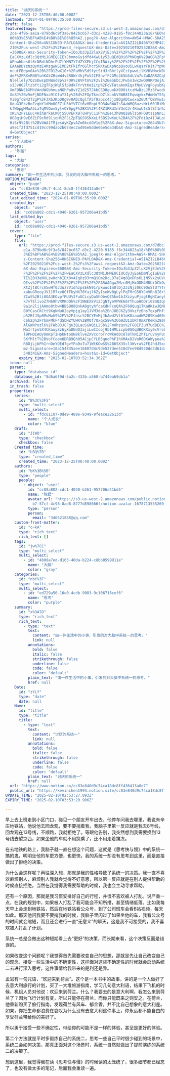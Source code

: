 ```yaml
---
title: "讨厌的系统一"
date: "2023-12-25T08:40:00.000Z"
lastmod: "2024-01-09T06:35:00.000Z"
draft: false
featuredImage: "https://prod-files-secure.s3.us-west-2.amazonaws.com/d7dbc101-8\
  2ce-4f96-ae1a-879bd6c9f3a6/842bc657-d3c2-4220-9185-f8c344023a18/%E6%80%9D%E8%\
  80%83%E5%BF%AB%E4%B8%8E%E6%85%A2.jpeg?X-Amz-Algorithm=AWS4-HMAC-SHA256&X-Amz-\
  Content-Sha256=UNSIGNED-PAYLOAD&X-Amz-Credential=ASIAZI2LB466YXEMP4CJ%2F20250\
  210%2Fus-west-2%2Fs3%2Faws4_request&X-Amz-Date=20250210T025320Z&X-Amz-Expires\
  =3600&X-Amz-Security-Token=IQoJb3JpZ2luX2VjEJn%2F%2F%2F%2F%2F%2F%2F%2F%2F%2Fw\
  EaCXVzLXdlc3QtMiJGMEQCIEYJbmmoGyjdfd4KwUiy5ZuQEdQ0i6PhNDg6%2BaGG%2Fpt9AiBjVjy\
  APhwhUes6l6rNBdtNDhrEU7tYMN7Y7dZYXPbjCCqIBAiy%2F%2F%2F%2F%2F%2F%2F%2F%2F%2F8B\
  EAAaDDYzNzQyMzE4MzgwNSIMD2tFkIfr6GlhcY5RKtwDXpNopByoUiLwKqsrFKit7YpWOuuBKvQwH\
  mcutFBdpv0Ax%2B%2FO1ZwX10r%2FaMhVSdSfytSiHJrBhtlyVCzfpwwLilKVHVMncK0Gvy3O%2BL\
  deF%2FRXvRN8YuhKA5ZHsmW4v3R0Wr4hjPoV4IF8nvfFJGMc365bSdLVu7uZuDARRZCqFmktNF2h8\
  Nlellely7QZoDwspDNWnd8p%2FOR%2BVFtm%2F2vi%2BeSEbCJPw5nIwx2wO09KPOojAIn%2B0Sf1\
  sIJv0G2ltzbfti2gTFpjWqlSfpOdkFYrVtKm1Ltp%2FqVFWtaAnKEqafNyUVvgFoysbKp4JH5nTB5\
  XmF9NNEkXMhVAnUWGbhmuaNGhPa0vYZ1d25TJkbCED8guokX090itczMwBzLJMz3fwcdAajsPmWZ7\
  Xo8J%2Bv5mFjNDFNxa9tOfuY31y%2Bd%2FOpTkvcDZlkLnkV3WB8IEqwqykxPdmHmTSSpRT2mRjEh\
  Vi0gfcB42T2gP%2FJXbJKpDOg9v0ADcQglfA5f8apcc4Jjz8DgADCwoxa2GUtfQBVmw1qA%2BNTyT\
  OduG3FkzBoZzgbY1dMm0GFZiU3bYVTCt6vHRhpL5O34w8WWIsSAaWMQ8uzsNrL60JRiMgNDb5Ft23\
  kfWbpgMMwA5LaTqMVQwv5ylvQY6pgF%2BX1%2Ft4RZ1RRdInYUnCJr4KmwUts5tSf1n%2F0UT9rNe\
  xKL%2FYLEuC4HihBrkaCW0jSSUVEPXBTuHPyC11Ph%2BeC3hBWQIB6lzS9FOBts1pNnLZ8JZzeiKc\
  HO8gjH9vE6ZiF9cRd91joH%2FJLZpTQGS9SNXeLfSBS2wKoL%2BA%2F%2Fdi8z4IJALoUJArvAEi9\
  HiSr9%2Btt%2BV4WA1TMjesAyKZpvAZm0kcdOV1qE%2F&X-Amz-Signature=26445b74090bf2cd\
  a9e1f2fd751cd19cc99dab2b674ec2ad95e8dde66e5da34b&X-Amz-SignedHeaders=host&x-i\
  d=GetObject"
series:
  - "个人成长"
authors:
  - "陈猛"
tags:
  - "大脑"
categories:
  - "思考"
summary: "由一件生活中的小事，引发的对大脑中系统一的思考。"
NOTION_METADATA:
  object: "page"
  id: "cc83e840-d9c7-4ca1-8dc8-ff436413a8e7"
  created_time: "2023-12-25T08:40:00.000Z"
  last_edited_time: "2024-01-09T06:35:00.000Z"
  created_by:
    object: "user"
    id: "cc08a802-cdc1-4040-b261-957206a41bd5"
  last_edited_by:
    object: "user"
    id: "cc08a802-cdc1-4040-b261-957206a41bd5"
  cover:
    type: "file"
    file:
      url: "https://prod-files-secure.s3.us-west-2.amazonaws.com/d7dbc101-82ce-4f96-a\
        e1a-879bd6c9f3a6/842bc657-d3c2-4220-9185-f8c344023a18/%E6%80%9D%E8%80%8\
        3%E5%BF%AB%E4%B8%8E%E6%85%A2.jpeg?X-Amz-Algorithm=AWS4-HMAC-SHA256&X-Am\
        z-Content-Sha256=UNSIGNED-PAYLOAD&X-Amz-Credential=ASIAZI2LB466YH2YPKUL\
        %2F20250210%2Fus-west-2%2Fs3%2Faws4_request&X-Amz-Date=20250210T025234Z\
        &X-Amz-Expires=3600&X-Amz-Security-Token=IQoJb3JpZ2luX2VjEJn%2F%2F%2F%2\
        F%2F%2F%2F%2F%2F%2FwEaCXVzLXdlc3QtMiJHMEUCIQCdy3yEo6DmNlgIuE%2B%2FAz6OS\
        TE%2BH3eNHLzw0ohbIDX0vAIgDzB3rmQjCm2DcLD7aE4q8QxDRs6LjN5Vx2yUVUJqZnQqiA\
        QIsv%2F%2F%2F%2F%2F%2F%2F%2F%2F%2FARAAGgw2Mzc0MjMxODM4MDUiDCkOwhW%2BZa3\
        XtZjtBCrcA5wHf0J3uz7V1dhzpsEkN91rpkwuoIm0lDj2JzNjz0kC9QoStUTYTewFRM6jRF\
        xabuGReoyJV11M7xeOGfFkyHX70Yajl6ZyIseWv0gLylPqTMrG50YCmVRn8I6rS%2FeQMaU\
        ZIwS%2Bli0OA3EOvpfRUU%2FuUCicyDa5hObvQZ5km1bJXzzyuPjsgtRgNCanykUgJnsWnN\
        k7vTElivoZ7H69hVRMKdOh%2FINWEXEV12JgNTyeVPWE66YThuoHODri0ZmQ3q0vhaa7u9c\
        9a1n2lijAAmo8tbw4BBS9O8QnkA0gtyhfcaKdHFcoQA%2F60Quq1TKa8KiwJQNFw7gJ5n%2\
        B0YCasCKCtt9XqNNuU2oyVpjg1ay1JVM3da%2BnJOBJ6Zy3HkzfzBhs7qxpPhff6I4snRro\
        p%2BfJSp8MuMwh9%2FV%2FJnsc%2BCYEvMjJbAwd2Vt61oK0aaodWR209Kod60dKMIszsLR\
        CSh2p%2FYbmFMkF4dSbHZYUHK%2BMQf7Uxqx58wA3UG9ZU11bRT0mXYKeRnZ808qIqs2kRF\
        AlGWNPozl6%2FWb83JCFgK3QLauSGWQiL2Sb%2FmOhzQx%2FGOIPZuM7Ud8EC%2BZGdE923\
        MuIrtpn5X4CKauySz6yXaDNdQ3ajiLwCIcoj9b1HMLicpb0GOqUBQKXxy0cVrob76IdnFNB\
        l9PHDIAOy0mKpTIHpkNtoUN8klveZXVccroTrcWkHd0c8l8TkNi2hTLruVnyFUsLUZDsS91\
        SKfMltT%2BVofCoemODRB9Qh05ACjpCYLB5qnoPhF1hXMAxD2VoR6DKAWypea%2FxVQh5Qm\
        R8DjLjbPhIrnDeYQEd7gvYPa9xTu71WtKOwSS%2B6SX35cl3Wvra%2FEJhdJ5xxDKdH&X-A\
        mz-Signature=18a154835aee16807d4c9de527dee510d7ee98d920dd3d61da73e033fa\
        548341&X-Amz-SignedHeaders=host&x-id=GetObject"
      expiry_time: "2025-02-10T03:52:34.362Z"
  icon: null
  parent:
    type: "database_id"
    database_id: "8d6a6f9d-5a2c-433b-a560-b744eab9db1a"
  archived: false
  in_trash: false
  properties:
    series:
      id: "B%3C%3FS"
      type: "multi_select"
      multi_select:
        - id: "fdc61107-0de9-4896-9349-9feace22613d"
          name: "个人成长"
          color: "blue"
    draft:
      id: "JiWU"
      type: "checkbox"
      checkbox: false
    Created time:
      id: "UBQ%7B"
      type: "created_time"
      created_time: "2023-12-25T08:40:00.000Z"
    authors:
      id: "bK%3B%5B"
      type: "people"
      people:
        - object: "user"
          id: "cc08a802-cdc1-4040-b261-957206a41bd5"
          name: "陈猛"
          avatar_url: "https://s3-us-west-2.amazonaws.com/public.notion-static.com/775523\
            b7-57cf-4c98-8ad8-8777d898666f/notion-avatar-1678713535269.png"
          type: "person"
          person:
            email: "346521888@qq.com"
    custom-front-matter:
      id: "c~kA"
      type: "rich_text"
      rich_text: []
    tags:
      id: "jw%7CC"
      type: "multi_select"
      multi_select:
        - id: "4b08a7ed-d163-40da-b224-c8bb8599911e"
          name: "大脑"
          color: "gray"
    categories:
      id: "nbY%3F"
      type: "multi_select"
      multi_select:
        - id: "ed729a50-16e0-4cdb-9083-9c106716cef6"
          name: "思考"
          color: "purple"
    summary:
      id: "x%3AlD"
      type: "rich_text"
      rich_text:
        - type: "text"
          text:
            content: "由一件生活中的小事，引发的对大脑中系统一的思考。"
            link: null
          annotations:
            bold: false
            italic: false
            strikethrough: false
            underline: false
            code: false
            color: "default"
          plain_text: "由一件生活中的小事，引发的对大脑中系统一的思考。"
          href: null
    Date:
      id: "zYLY"
      type: "date"
      date: null
    Name:
      id: "title"
      type: "title"
      title:
        - type: "text"
          text:
            content: "讨厌的系统一"
            link: null
          annotations:
            bold: false
            italic: false
            strikethrough: false
            underline: false
            code: false
            color: "default"
          plain_text: "讨厌的系统一"
          href: null
  url: "https://www.notion.so/cc83e840d9c74ca18dc8ff436413a8e7"
  public_url: "https://kevinchen1994.notion.site/cc83e840d9c74ca18dc8ff436413a8e7"
UPDATE_TIME: "2025-02-10T02:53:27.093Z"
EXPIRY_TIME: "2025-02-10T03:53:20.906Z"

---
```

<link rel="stylesheet" href="https://cdn.jsdelivr.net/npm/katex@0.16.2/dist/katex.min.css" integrity="sha384-bYdxxUwYipFNohQlHt0bjN/LCpueqWz13HufFEV1SUatKs1cm4L6fFgCi1jT643X" crossorigin="anonymous">


早上去上班走到小区门口，碰见一个朋友开车出去，他停车问我去哪里，我说朱辛庄地铁站，他说他去回龙观，要不要捎着我，我脑子里第一反应就是我去8号线，回龙观在13号线，不顺路，我就拒绝了。等跟他告别，我突然想到我需要换到13号线去望京西，如果坐他的车就不用换乘了，还不用走着挨冻。


在去地铁的路上，我脑子就一直在想这个问题，这就是《思考快与慢》中的系统一搞的鬼，明明坐他的车更方便，也更快，我的系统一却没有思考到这里，而是直接做出了拒绝的决策。


为什么会这样呢？再往深入想，那就是我的性格导致了系统一的决策。我一直不喜欢麻烦别人，麻烦别人我就会觉得不好意思，所以第一反应就是在别人提供帮助的时候直接拒绝。当然在我觉得我需要帮助的时候，我也会主动寻求帮助。


还有一个原因，那就是我习惯安排好自己的行程，并很不喜欢被人打乱。说严重一点，在我的规划中，如果被人打乱了我可能会不知所措，甚至情绪低落。比如我每天早上会走到地铁站，然后在地铁站看公众号，到了公司班车会看B站视频，每天如此。那天他问我要不要捎我的时候，我脑子里闪过了如果坐他的车，我看公众号的时间就会缩短，而且还会进行一直“无意义”的聊天，这是我不可接受的，我不喜欢被人打乱了计划。


系统一总是会做出这种短期看上去“更好”的决策，而长期来看，这个决策反而是错误的。


如果改变这个问题呢？我觉得首先需要改变自己的思想，那就是先让自己改变自己的观念，接受一些生活中的不确定性，这样面对这些不确定性的时候就会启动系统二去进行深入思考，这件事情给我带来的是利还是弊。


孟岩有一句咒语，“欢迎来到荷兰”。这个是一本书中的故事，讲的是一个人做好了去意大利旅行的计划，买了一大堆旅游指南，学习几句意大利语，结果下飞机的时候，机组人员对他说：欢迎来到荷兰。什么？我要去的是意大利啊，我怎么来到荷兰了？因为飞行计划有变，所以只能停在荷兰，而你只能既来之则安之。在荷兰，他重新购买了旅行指南，发现荷兰有风车、郁金香，并不比自己想象的意大利差。如果，你把生命都浪费在哀叹为什么没有去意大利这件事上，你永远都不能自由的享受荷兰带给你的美好了。


所以勇于接受一些不确定性，带给你的可能不是一样的体验，甚至是更好的体验。


第二个方法就是平时多锻炼自己的系统二，思考一些自己平时很少碰到的场景中，系统二会如何决策，那真正面对这个场景时，系统一自然就做出了提前演练的系统二的决策了。


想到这里，我觉得我在读《思考快与慢》的时候读的太笼统了，很多细节都已经忘了，也没有做太多的笔记，后面我会重读一遍。

